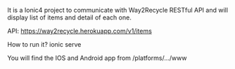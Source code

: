 It is a Ionic4 project to communicate with Way2Recycle RESTful API and will display list of items and detail of each one.

API:
https://way2recycle.herokuapp.com/v1/items

How to run it?
ionic serve

You will find the IOS and Android app from /platforms/.../www

